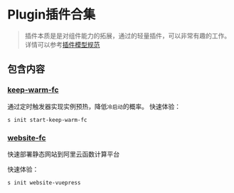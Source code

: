 # Plugin插件合集
> 插件本质是是对组件能力的拓展，通过的轻量插件，可以非常有趣的工作。详情可以参考[插件模型规范](https://docs.serverless-devs.com/sdm/serverless_package_model/package_model#%E6%8F%92%E4%BB%B6%E6%A8%A1%E5%9E%8B%E8%A7%84%E8%8C%83)

## 包含内容
### [keep-warm-fc](https://github.com/devsapp/keep-warm-fc/tree/master/src)
通过定时触发器实现实例预热，降低`冷启动`的概率。
快速体验：
```
s init start-keep-warm-fc
```

### [website-fc](https://github.com/devsapp/website-fc/tree/master/src)

快速部署静态网站到阿里云函数计算平台

快速体验：
```
s init website-vuepress
```


